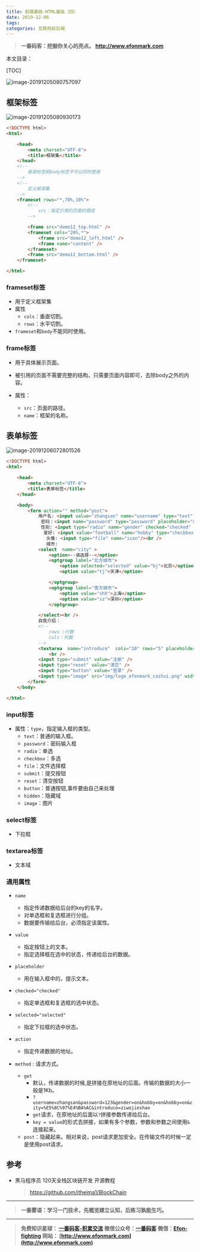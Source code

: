 ```yaml
---
title: 前端基础-HTML基础（四）
date: 2019-12-06
tags: 
categories: 互联网前后端
---
```


> **一番码客：挖掘你关心的亮点。**
> **http://www.efonmark.com**

本文目录：

[TOC]

![image-20191205080757097](2019-12-06-前端基础-HTML基础（四）/image-20191205080757097.png)

<!--more-->

## 框架标签

![image-20191205080930173](2019-12-06-前端基础-HTML基础（四）/image-20191205080930173.png)

```html
<!DOCTYPE html>
<html>

	<head>
		<meta charset="UTF-8">
		<title>框架集</title>
	</head>
	<!--
		框架标签和body标签不可以同时使用
	-->
	<!--
		定义框架集
	-->
	<frameset rows="*,70%,10%">
		<!--
			src：指定引用的页面的路径
		-->

		<frame src="demo12_top.html" />
		<frameset cols="20%,*">
			<frame src="demo12_left.html" />
			<frame name="content" />
		</frameset>
		<frame src="demo12_bottom.html" />
	</frameset>

</html>
```

### frameset标签

* 用于定义框架集
* 属性
    * `cols`：垂直切割。
    * `rows`：水平切割。
* `frameset`和`body`不能同时使用。

### frame标签

* 用于具体展示页面。

* 被引用的页面不需要完整的结构，只需要页面内容即可，去除body之外的内容。
* 属性：
    * `src`：页面的路径。
    * `name`：框架的名称。

## 表单标签

![image-20191206072801526](2019-12-06-前端基础-HTML基础（四）/image-20191206072801526.png)

```html
<!DOCTYPE html>
<html>

	<head>
		<meta charset="UTF-8">
		<title>表单标签</title>
	</head>

	<body>
		<form action="" method="post">
			用户名: <input value="zhangsan" name="username" type="text" placeholder="请输入您的用户名"/><br />
			 密码：<input name="password" type="password" placeholder="请输入您的密码"/><br /> 
			 性别: <input type="radio" name="gender" checked="checked" value="male"/> 男<input value="female" type="radio" name="gender" /> 女<br />
			  爱好: <input value="football" name="hobby" type="checkbox" checked="checked"/>足球<input type="checkbox" name="hobby"   value="basketball" />篮球<input type="checkbox"  name="hobby"  value="pingpang" />乒乓球<br />
			   头像: <input type="file" name="icon"/><br /> 
			   城市:
			<select  name="city" >
				<option>--请选择--</option>
				<optgroup label="北方城市">
					<option selected="selected" value="bj">北京</option>
					<option value="tj">天津</option>

				</optgroup>
				<optgroup label="南方城市">
					<option value="shh">上海</option>
					<option value="sz">深圳</option>
				</optgroup>

			</select><br />
			自我介绍：
			<!--
				rows :行数
				cols：列数
			-->
			<textarea  name="introduce"  cols="20" rows="5" placeholder="请输入您的自我介绍"></textarea>
				<br />
			<input type="submit" value="注册" />
			<input type="reset" value="清空" />
			<input type="button" value="登录" />
			<input type="image" src="img/logo_efonmark_caihui.png" width="15%"/>
		</form>
	</body>

</html>
```

### input标签

* 属性：`type`，指定输入框的类型。
    * `text`：普通的输入框。
    * `password`：密码输入框
    * `radio`：单选
    * `checkbox`：多选
    * `file`：文件选择框
    * `submit`：提交按钮
    * `reset`：清空按钮
    * `button`：普通按钮,事件要由自己来处理
    * `hidden`：隐藏域
    * `image`：图片

### select标签

* 下拉框

### textarea标签

* 文本域

### 通用属性
* `name`
    * 指定传递数据给后台的key的名字。
    * 对单选框和复选框进行分组。
    * 数据要传输给后台，必须指定该属性。
* `value`
    * 指定按钮上的文本。
    * 指定选择框在选中的状态，传递给后台的数据。
* `placeholder`
    * 用在输入框中的，提示文本。
* `checked="checked"`
    * 指定单选框和复选框的选中状态。
* `selected="selected"`
    * 指定下拉框的选中状态。

* `action`
    * 指定传递数据的地址。
* `method` : 请求方式。
    * `get`
        * 默认，传递数据的时候,是拼接在原地址的后面。传输的数据的大小一般是1Kb。
        * `?username=zhangsan&password=123&gender=on&hobby=on&hobby=on&city=%E5%8C%97%E4%BA%AC&introduce=ziwojieshao`
        * `get`请求，在原地址的后面以`?`拼接参数传递给后台。
        * `key = value`的形式去拼接，如果有多个参数，参数和参数之间使用`&`连接起来。
    * `post`：隐藏起来。相对来说，post请求更加安全。在传输文件的时候一定是使用post请求。


## 参考

* 黑马程序员 120天全栈区块链开发 开源教程

  > https://github.com/itheima1/BlockChain
  

----

> **一番雾语：学习一门技术，先概览建立认知，后练习孰能生巧。**

----------

> **免费知识星球： [一番码客-积累交流](http://www.efonmark.com/efonmark-blog/readme/zhishixingqiu1.png)**
> **微信公众号：[一番码客](http://www.efonmark.com/efonmark-blog/readme/guanzhu_1.jpg)**
> **微信：[Efon-fighting](http://www.efonmark.com/efonmark-blog/readme/weixin.jpg)**
> **网站： [http://www.efonmark.com](http://www.efonmark.com)**